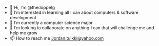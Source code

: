 - 👋 Hi, I’m @thedoppelg
- 👀 I’m interested in learning all I can about computers & software development 
- 🌱 I’m currently a computer science major
- 💞️ I’m looking to collaborate on anything I can that will challenge me and help me grow
- 📫 How to reach me Jordan.tulkki@yahoo.com

<!---
thedoppelg/thedoppelg is a ✨ special ✨ repository because its `README.md` (this file) appears on your GitHub profile.
You can click the Preview link to take a look at your changes.
--->
